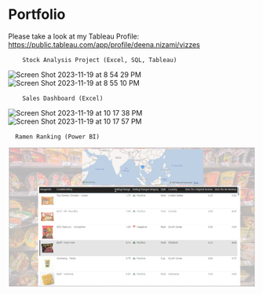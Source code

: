 # Portfolio

Please take a look at my Tableau Profile: https://public.tableau.com/app/profile/deena.nizami/vizzes

        Stock Analysis Project (Excel, SQL, Tableau)
![Screen Shot 2023-11-19 at 8 54 29 PM](https://github.com/UserDna95/Portfolio/assets/125327802/0090f50e-751e-47fe-802d-0878b5e45dc0)
![Screen Shot 2023-11-19 at 8 55 10 PM](https://github.com/UserDna95/Portfolio/assets/125327802/e52ef336-7393-4649-80a7-5df7f77abcf2)

        Sales Dashboard (Excel)
![Screen Shot 2023-11-19 at 10 17 38 PM](https://github.com/UserDna95/Portfolio/assets/125327802/c734c78b-1c54-4c76-b1d5-09f5c5646b17)
![Screen Shot 2023-11-19 at 10 17 57 PM](https://github.com/UserDna95/Portfolio/assets/125327802/a294108e-ac61-4cee-93d2-f5b54f7a9811)

      Ramen Ranking (Power BI)
![Screen Shot 2024-12-16 at 6 09 39 PM](https://github.com/UserDna95/Portfolio/blob/main/Ramen%20SC.png)


